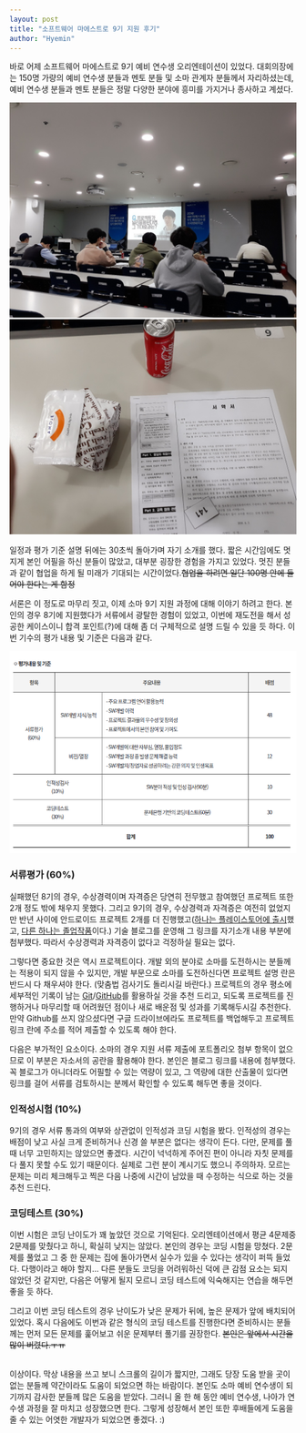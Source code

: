 ```yaml
---
layout: post
title: "소프트웨어 마에스트로 9기 지원 후기"
author: "Hyemin"
---
```


<style>
  img {
    margin: auto;
  }
</style>

바로 어제 소프트웨어 마에스트로 9기 예비 연수생 오리엔테이션이 있었다. 대회의장에는 150명 가량의 예비 연수생 분들과 멘토 분들 및 소마 관계자 분들께서 자리하셨는데, 예비 연수생 분들과 멘토 분들은 정말 다양한 분야에 흥미를 가지거나 종사하고 계셨다.

<img src="/images/2018-04-04/image1.jpg"/>

<img src="/images/2018-04-04/image2.jpg"/>

일정과 평가 기준 설명 뒤에는 30초씩 돌아가며 자기 소개를 했다. 짧은 시간임에도 멋지게 본인 어필을 하신 분들이 많았고, 대부분 굉장한 경험을 가지고 있었다. 멋진 분들과 같이 협업을 하게 될 미래가 기대되는 시간이었다.<s>협업을 하려면 일단 100명 안에 들어야 한다는 게 함정</s>

서론은 이 정도로 마무리 짓고, 이제 소마 9기 지원 과정에 대해 이야기 하려고 한다. 본인의 경우 8기에 지원했다가 서류에서 광탈한 경험이 있었고, 이번에 재도전을 해서 성공한 케이스이니 합격 포인트(?)에 대해 좀 더 구체적으로 설명 드릴 수 있을 듯 하다. 이번 기수의 평가 내용 및 기준은 다음과 같다.

<img src="/images/2018-04-04/평가기준.png"/>

### 서류평가 (60%)

실패했던 8기의 경우, 수상경력이며 자격증은 당연히 전무했고 참여했던 프로젝트 또한 2개 정도 밖에 채우지 못했다. 그리고 9기의 경우, 수상경력과 자격증은 여전히 없었지만 반년 사이에 안드로이드 프로젝트 2개를 더 진행했고([하나는 플레이스토어에 출시](https://play.google.com/store/apps/details?id=com.itto3.itimeu)했고, [다른 하나는 졸업작품](https://github.com/jiunoh/ssok)이다.) 기술 블로그를 운영해 그 링크를 자기소개 내용 부분에 첨부했다. 따라서 수상경력과 자격증이 없다고 걱정하실 필요는 없다.

그렇다면 중요한 것은 역시 프로젝트이다. 개발 외의 분야로 소마를 도전하시는 분들께는 적용이 되지 않을 수 있지만, 개발 부문으로 소마를 도전하신다면 프로젝트 설명 란은 반드시 다 채우셔야 한다. (맞춤법 검사기도 돌리시길 바란다.) 프로젝트의 경우 평소에 세부적인 기록이 남는 [Git](https://git-scm.com/book/ko/v2/Git%EC%9D%98-%EA%B8%B0%EC%B4%88-Git-%EC%A0%80%EC%9E%A5%EC%86%8C-%EB%A7%8C%EB%93%A4%EA%B8%B0)/[GitHub](https://github.com/)를 활용하실 것을 추천 드리고, 되도록 프로젝트를 진행하거나 마무리할 때 어려웠던 점이나 새로 배운점 및 성과를 기록해두시길 추천한다. 만약 Github를 쓰지 않으셨다면 구글 드라이브에라도 프로젝트를 백업해두고 프로젝트 링크 란에 주소를 적어 제출할 수 있도록 해야 한다.

다음은 부가적인 요소이다. 소마의 경우 지원 서류 제출에 포트폴리오 첨부 항목이 없으므로 이 부분은 자소서의 공란을 활용해야 한다. 본인은 블로그 링크를 내용에 첨부했다. 꼭 블로그가 아니더라도 어필할 수 있는 역량이 있고, 그 역량에 대한 산출물이 있다면 링크를 걸어 서류를 검토하시는 분께서 확인할 수 있도록 해두면 좋을 것이다.

### 인적성시험 (10%)

9기의 경우 서류 통과의 여부와 상관없이 인적성과 코딩 시험을 봤다. 인적성의 경우는 배점이 낮고 사실 크게 준비하거나 신경 쓸 부분은 없다는 생각이 든다. 다만, 문제를 풀 때 너무 고민하지는 않았으면 좋겠다. 시간이 넉넉하게 주어진 편이 아니라 자칫 문제를 다 풀지 못할 수도 있기 때문이다. 실제로 그런 분이 계시기도 했으니 주의하자. 모르는 문제는 미리 체크해두고 찍은 다음 나중에 시간이 남았을 때 수정하는 식으로 하는 것을 추천 드린다.

### 코딩테스트 (30%)

이번 시험은 코딩 난이도가 꽤 높았던 것으로 기억된다. 오리엔테이션에서 평균 4문제중 2문제를 맞췄다고 하니, 확실히 낮지는 않았다. 본인의 경우는 코딩 시험을 망쳤다. 2문제를 풀었고 그 중 한 문제는 집에 돌아가면서 실수가 있을 수 있다는 생각이 퍼뜩 들었다. 다행이라고 해야 할지... 다른 분들도 코딩을 어려워하신 덕에 큰 감점 요소는 되지 않았던 것 같지만, 다음은 어떻게 될지 모르니 코딩 테스트에 익숙해지는 연습을 해두면 좋을 듯 하다.

그리고 이번 코딩 테스트의 경우 난이도가 낮은 문제가 뒤에, 높은 문제가 앞에 배치되어 있었다. 혹시 다음에도 이번과 같은 형식의 코딩 테스트를 진행한다면 준비하시는 분들께는 먼저 모든 문제를 훑어보고 쉬운 문제부터 풀기를 권장한다. <s>본인은 앞에서 시간을 많이 버렸다.ㅜㅠ</s>
<br/><br/>

이상이다. 막상 내용을 쓰고 보니 스크롤의 길이가 짧지만, 그래도 당장 도움 받을 곳이 없는 분들께 약간이라도 도움이 되었으면 하는 바람이다. 본인도 소마 예비 연수생이 되기까지 감사한 분들께 많은 도움을 받았다. 그러니 올 한 해 동안 예비 연수생, 나아가 연수생 과정을 잘 마치고 성장했으면 한다. 그렇게 성장해서 본인 또한 후배들에게 도움을 줄 수 있는 어엿한 개발자가 되었으면 좋겠다. :)
